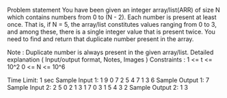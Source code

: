 Problem statement
You have been given an integer array/list(ARR) of size N which contains numbers from 0 to (N - 2). Each number is present at least once. That is, if N = 5, the array/list constitutes values ranging from 0 to 3, and among these, there is a single integer value that is present twice. You need to find and return that duplicate number present in the array.

Note :
Duplicate number is always present in the given array/list.
Detailed explanation ( Input/output format, Notes, Images )
Constraints :
1 <= t <= 10^2
0 <= N <= 10^6

Time Limit: 1 sec
Sample Input 1:
1
9
0 7 2 5 4 7 1 3 6
Sample Output 1:
7
Sample Input 2:
2
5
0 2 1 3 1
7
0 3 1 5 4 3 2
Sample Output 2:
1
3